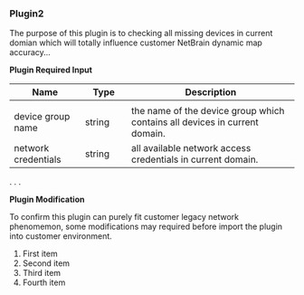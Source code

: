 <h3 id="Plugin2">Plugin2</h3>
The purpose of this plugin is to checking all missing devices in current domian which will totally influence customer NetBrain dynamic map accuracy...

**Plugin Required Input**

|**Name**|**Type**|**Description**|
|------|------|------|
|<img width=100/>|<img width=100/>|<img width=500/>|
|device group name | string  | the name of the device group which contains all devices in current domain. |
|network credentials | string  | all available network access credentials in current domain.  |
.
.
.

**Plugin Modification**

To confirm this plugin can purely fit customer legacy network phenomemon, some modifications may required before import the plugin into customer environment.
<ol>
<li>First item</li>
<li>Second item</li>
<li>Third item</li>
<li>Fourth item</li>
</ol>
